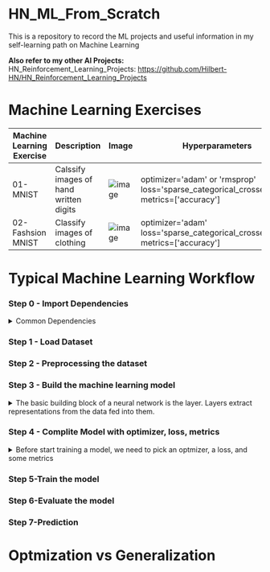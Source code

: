 # HN_ML_From_Scratch
This is a repository to record the ML projects and useful information in my self-learning path on Machine Learning

**Also refer to my other AI Projects:** \
HN_Reinforcement_Learning_Projects: https://github.com/Hilbert-HN/HN_Reinforcement_Learning_Projects

# Machine Learning Exercises
| Machine Learning Exercise | Description | Image | Hyperparameters |
| ------------------------- | ----------- | ----- | --------------- |
| 01-MNIST | Calssify images of hand written digits  | ![image](https://user-images.githubusercontent.com/40123599/170816078-14dfc2e2-9f5d-455c-a310-0ba33d47b9dd.png) | optimizer='adam' or 'rmsprop' <br />loss='sparse_categorical_crossentropy'<br />metrics=['accuracy']| 
| 02-Fashsion MNIST | Classify images of clothing |![image](https://user-images.githubusercontent.com/40123599/170819065-2cbcef21-973a-43dc-93cc-d7f04d4f0426.png)|optimizer='adam'<br />loss='sparse_categorical_crossentropy',<br />metrics=['accuracy']|

# Typical Machine Learning Workflow
### Step 0 - Import Dependencies
<details>
  <summary>Common Dependencies</summary>
  
  **Tensorflow**
  <pre>
  import tensorflow as tf
  print(tf.__version__)
  </pre>
  
  **Keras**
  <pre>
  from tensorflow import keras
  from tensorflow.keras import layers
  </pre>
  
  **Numpy & Matplotlib**
  <pre>
  import numpy as np
  from matplotlib import pyplot as plt
  
  #same as
  #import matplotlib.pyplot as plt
  </pre>
  
</details>

### Step 1 - Load Dataset
### Step 2 - Preprocessing the dataset
### Step 3 - Build the machine learning model
<details>
  <summary>The basic building block of a neural network is the layer. Layers extract representations from the data fed into them.</summary>
  
  **Example**
  <pre>
  model = keras.Sequential([
                            layers.Flatten(input_shape = (28,28)),
                            layers.Dense (128, activation = 'relu'),
                            layers.Dense(10)
  ])
  </pre>
</details>

### Step 4 - Complite Model with optimizer, loss, metrics
<details>
  <summary>Before start training a model, we need to pick an optmizer, a loss, and some metrics</summary>
  
  **Example**
  <pre>
  model.compile(optimizer='adam',
                loss=tf.keras.losses.SparseCategoricalCrossentropy(from_logits=True),
                metrics=['accuracy'])
  </pre>
  
  <details>
    <summary>Optimizer</summary>
  </details>
  
  <details>
    <summary>Loss</summary>
  </details>
  
  <details>
    <summary>Metrics</summary>
  </details>

</details>

### Step 5-Train the model
### Step 6-Evaluate the model
### Step 7-Prediction


# Optmization vs Generalization
